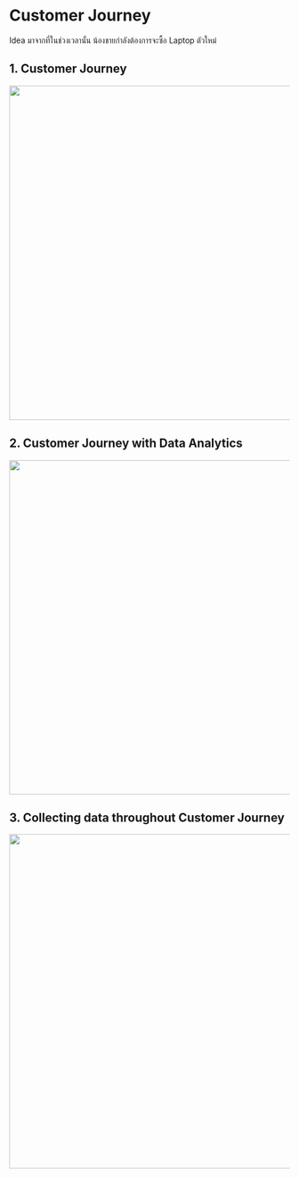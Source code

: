 # Customer Journey
Idea มาจากที่ในช่วงเวลานั้น น้องชายกำลังต้องการจะซื้อ Laptop ตัวใหม่

## 1. Customer Journey


<img src="https://github.com/yakonaru/BADS7105/blob/main/Homework%2004%20%E2%80%93%20Customer%20Journey/image/customerjourney.png" width="1000" height="600" />

## 2. Customer Journey with Data Analytics

<img src="https://github.com/yakonaru/BADS7105/blob/main/Homework%2004%20%E2%80%93%20Customer%20Journey/image/Datanalysis.png" width="1000" height="600" />

## 3. Collecting data throughout Customer Journey

<img src="https://github.com/yakonaru/BADS7105/blob/main/Homework%2004%20%E2%80%93%20Customer%20Journey/image/collectdata.png" width="1000" height="600" />